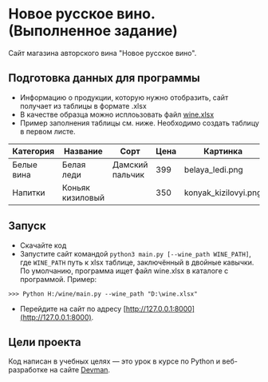 # Новое русское вино. (Выполненное задание)

Сайт магазина авторского вина "Новое русское вино".

## Подготовка данных для программы
- Информацию о продукции, которую нужно отобразить, сайт получает из таблицы в формате .xlsx
- В качестве образца можно исплоьзовать файл [wine.xlsx](https://github.com/Tenundor/wine/blob/master/wine.xlsx)
- Пример заполнения таблицы см. ниже. Необходимо создать таблицу в первом листе.

Категория | Название | Сорт | Цена | Картинка | Акция
--------- | -------- | ---- | ---- | -------- | -----
Белые вина | Белая леди | Дамский пальчик | 399 | belaya_ledi.png | Выгодное предложение
Напитки | Коньяк кизиловый | | 350 | konyak_kizilovyi.png |

## Запуск

- Скачайте код
- Запустите сайт командой `python3 main.py [--wine_path WINE_PATH]`, где `WINE_PATH` путь к xlsx таблице, заключённый в двойные кавычки. По умолчанию, программа ищет файл wine.xlsx в каталоге с программой. Пример:
```
>>> Python H:/wine/main.py --wine_path "D:\wine.xlsx"
```
- Перейдите на сайт по адресу [http://127.0.0.1:8000](http://127.0.0.1:8000).

## Цели проекта

Код написан в учебных целях — это урок в курсе по Python и веб-разработке на сайте [Devman](https://dvmn.org).


